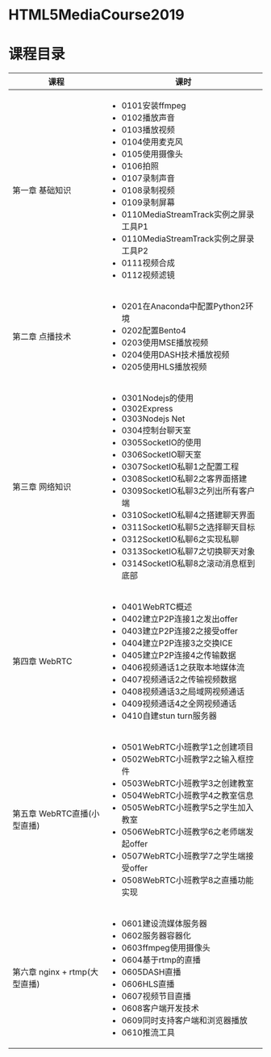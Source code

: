 # HTML5MediaCourse2019 



# 课程目录 

| 课程 | 课时 |
| --- | --- |
| 第一章 基础知识 | <ul><li>0101安装ffmpeg</li><li>0102播放声音</li><li>0103播放视频</li><li>0104使用麦克风</li><li>0105使用摄像头</li><li>0106拍照</li><li>0107录制声音</li><li>0108录制视频</li><li>0109录制屏幕</li><li>0110MediaStreamTrack实例之屏录工具P1</li><li>0110MediaStreamTrack实例之屏录工具P2</li><li>0111视频合成</li><li>0112视频滤镜</li></ul> |
| 第二章 点播技术 | <ul><li>0201在Anaconda中配置Python2环境</li><li>0202配置Bento4</li><li>0203使用MSE播放视频</li><li>0204使用DASH技术播放视频</li><li>0205使用HLS播放视频</li></ul> |
| 第三章 网络知识 | <ul><li>0301Nodejs的使用</li><li>0302Express</li><li>0303Nodejs Net</li><li>0304控制台聊天室</li><li>0305SocketIO的使用</li><li>0306SocketIO聊天室</li><li>0307SocketIO私聊1之配置工程</li><li>0308SocketIO私聊2之客界面搭建</li><li>0309SocketIO私聊3之列出所有客户端</li><li>0310SocketIO私聊4之搭建聊天界面</li><li>0311SocketIO私聊5之选择聊天目标</li><li>0312SocketIO私聊6之实现私聊</li><li>0313SocketIO私聊7之切换聊天对象</li><li>0314SocketIO私聊8之滚动消息框到底部</li></ul> |
| 第四章 WebRTC | <ul><li>0401WebRTC概述</li><li>0402建立P2P连接1之发出offer</li><li>0403建立P2P连接2之接受offer</li><li>0404建立P2P连接3之交换ICE</li><li>0405建立P2P连接4之传输数据</li><li>0406视频通话1之获取本地媒体流</li><li>0407视频通话2之传输视频数据</li><li>0408视频通话3之局域网视频通话</li><li>0409视频通话4之全网视频通话</li><li>0410自建stun turn服务器</li></ul> |
| 第五章 WebRTC直播(小型直播) | <ul><li>0501WebRTC小班教学1之创建项目</li><li>0502WebRTC小班教学2之输入框控件</li><li>0503WebRTC小班教学3之创建教室</li><li>0504WebRTC小班教学4之教室信息</li><li>0505WebRTC小班教学5之学生加入教室</li><li>0506WebRTC小班教学6之老师端发起offer</li><li>0507WebRTC小班教学7之学生端接受offer</li><li>0508WebRTC小班教学8之直播功能实现</li></ul> |
| 第六章 nginx + rtmp(大型直播) | <ul><li>0601建设流媒体服务器</li><li>0602服务器容器化</li><li>0603ffmpeg使用摄像头</li><li>0604基于rtmp的直播</li><li>0605DASH直播</li><li>0606HLS直播</li><li>0607视频节目直播</li><li>0608客户端开发技术</li><li>0609同时支持客户端和浏览器播放</li><li>0610推流工具</li></ul> |

